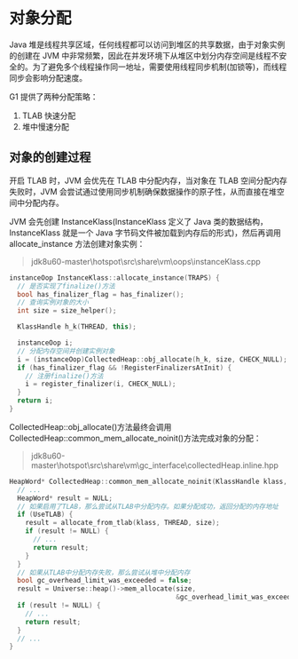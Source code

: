 # 对象分配

Java 堆是线程共享区域，任何线程都可以访问到堆区的共享数据，由于对象实例的创建在 JVM 中非常频繁，因此在并发环境下从堆区中划分内存空间是线程不安全的。为了避免多个线程操作同一地址，需要使用线程同步机制(加锁等)，而线程同步会影响分配速度。

G1 提供了两种分配策略：

1. TLAB 快速分配
2. 堆中慢速分配

## 对象的创建过程

开启 TLAB 时，JVM 会优先在 TLAB 中分配内存，当对象在 TLAB 空间分配内存失败时，JVM 会尝试通过使用同步机制确保数据操作的原子性，从而直接在堆空间中分配内存。

JVM 会先创建 InstanceKlass(InstanceKlass 定义了 Java 类的数据结构，InstanceKlass 就是一个 Java 字节码文件被加载到内存后的形式)，然后再调用 allocate_instance 方法创建对象实例：

> jdk8u60-master\hotspot\src\share\vm\oops\instanceKlass.cpp

```cpp
instanceOop InstanceKlass::allocate_instance(TRAPS) {
  // 是否实现了finalize()方法
  bool has_finalizer_flag = has_finalizer();
  // 查询实例对象的大小
  int size = size_helper();

  KlassHandle h_k(THREAD, this);

  instanceOop i;
  // 分配内存空间并创建实例对象
  i = (instanceOop)CollectedHeap::obj_allocate(h_k, size, CHECK_NULL);
  if (has_finalizer_flag && !RegisterFinalizersAtInit) {
    // 注册finalize()方法
    i = register_finalizer(i, CHECK_NULL);
  }
  return i;
}
```

CollectedHeap::obj_allocate()方法最终会调用 CollectedHeap::common_mem_allocate_noinit()方法完成对象的分配：

> jdk8u60-master\hotspot\src\share\vm\gc_interface\collectedHeap.inline.hpp

```cpp
HeapWord* CollectedHeap::common_mem_allocate_noinit(KlassHandle klass, size_t size, TRAPS) {
  // ...
  HeapWord* result = NULL;
  // 如果启用了TLAB，那么尝试从TLAB中分配内存。如果分配成功，返回分配的内存地址
  if (UseTLAB) {
    result = allocate_from_tlab(klass, THREAD, size);
    if (result != NULL) {
      // ...
      return result;
    }
  }
  // 如果从TLAB中分配内存失败，那么尝试从堆中分配内存
  bool gc_overhead_limit_was_exceeded = false;
  result = Universe::heap()->mem_allocate(size,
                                          &gc_overhead_limit_was_exceeded);
  if (result != NULL) {
    // ...
    return result;
  }
  // ...
}
```
